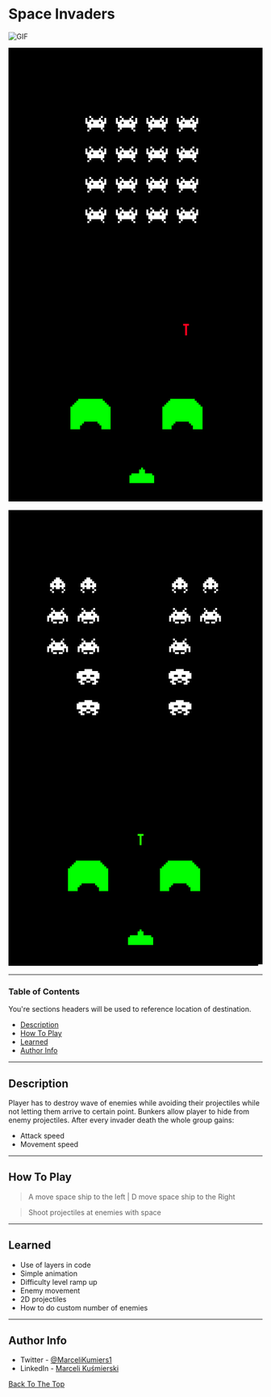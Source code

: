 # Space Invaders

![GIF](docs/game.gif)

![1](docs/Screenshot_1.png)

![2](docs/Screenshot_2.png)



---

### Table of Contents
You're sections headers will be used to reference location of destination.

- [Description](#description)
- [How To Play](#how-to-use)
- [Learned](#learned)
- [Author Info](#author-info)

---

## Description
Player has to destroy wave of enemies while avoiding their projectiles while not letting them arrive to certain point. Bunkers allow player to hide from enemy projectiles. After every invader death the whole group gains:
- Attack speed
- Movement speed 




---

## How To Play
> A move space ship to the left | D move space ship to the Right

> Shoot projectiles at enemies with space 


---

## Learned
- Use of layers in code
- Simple animation
- Difficulty level ramp up
- Enemy movement
- 2D projectiles
- How to do custom number of enemies



---


## Author Info

- Twitter - [@MarceliKumiers1](https://twitter.com/MarceliKumiers1)
- LinkedIn - [Marceli Kuśmierski](https://www.linkedin.com/in/marceli-ku%C5%9Bmierski-321969165/)

[Back To The Top](#Space-Invaders)
